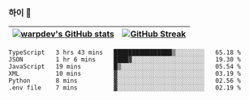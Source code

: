 
### 하이 👋
[![warpdev's GitHub stats](https://github-readme-stats.vercel.app/api?username=warpdev&show_icons=true&theme=vue-dark)](#) |[![GitHub Streak](https://github-readme-streak-stats.herokuapp.com/?user=warpdev&theme=dark)](#)
--- | --- |
<!--START_SECTION:waka-->

```text
TypeScript   3 hrs 43 mins   ████████████████▒░░░░░░░░   65.18 %
JSON         1 hr 6 mins     ████▓░░░░░░░░░░░░░░░░░░░░   19.30 %
JavaScript   19 mins         █▒░░░░░░░░░░░░░░░░░░░░░░░   05.54 %
XML          10 mins         ▓░░░░░░░░░░░░░░░░░░░░░░░░   03.19 %
Python       8 mins          ▓░░░░░░░░░░░░░░░░░░░░░░░░   02.56 %
.env file    7 mins          ▓░░░░░░░░░░░░░░░░░░░░░░░░   02.19 %
```

<!--END_SECTION:waka-->

<!--
**warpdev/warpdev** is a ✨ _special_ ✨ repository because its `README.md` (this file) appears on your GitHub profile.

Here are some ideas to get you started:

- 🔭 I’m currently working on ...
- 🌱 I’m currently learning ...
- 👯 I’m looking to collaborate on ...
- 🤔 I’m looking for help with ...
- 💬 Ask me about ...
- 📫 How to reach me: ...
- 😄 Pronouns: ...
- ⚡ Fun fact: ...
-->
